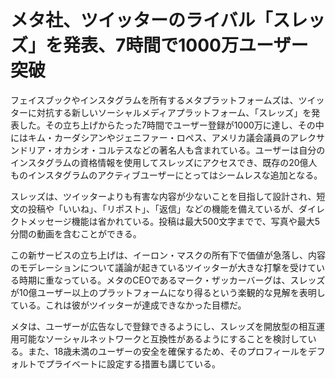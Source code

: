# メタ社、ツイッターのライバル「スレッズ」を発表、7時間で1000万ユーザー突破

フェイスブックやインスタグラムを所有するメタプラットフォームズは、ツイッターに対抗する新しいソーシャルメディアプラットフォーム、「スレッズ」を発表した。その立ち上げからたった7時間でユーザー登録が1000万に達し、その中にはキム・カーダシアンやジェニファー・ロペス、アメリカ議会議員のアレクサンドリア・オカシオ・コルテスなどの著名人も含まれている。ユーザーは自分のインスタグラムの資格情報を使用してスレッズにアクセスでき、既存の20億人ものインスタグラムのアクティブユーザーにとってはシームレスな追加となる。

スレッズは、ツイッターよりも有害な内容が少ないことを目指して設計され、短文の投稿や「いいね」、「リポスト」、「返信」などの機能を備えているが、ダイレクトメッセージ機能は省かれている。投稿は最大500文字までで、写真や最大5分間の動画を含むことができる。

この新サービスの立ち上げは、イーロン・マスクの所有下で価値が急落し、内容のモデレーションについて議論が起きているツイッターが大きな打撃を受けている時期に重なっている。メタのCEOであるマーク・ザッカーバーグは、スレッズが10億ユーザー以上のプラットフォームになり得るという楽観的な見解を表明している。これは彼がツイッターが達成できなかった目標だ。

メタは、ユーザーが広告なしで登録できるようにし、スレッズを開放型の相互運用可能なソーシャルネットワークと互換性があるようにすることを検討している。また、18歳未満のユーザーの安全を確保するため、そのプロフィールをデフォルトでプライベートに設定する措置も講じている。
